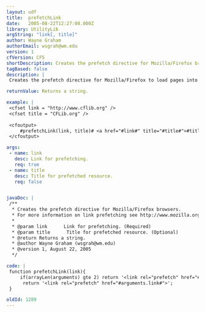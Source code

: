 ```yaml
---
layout: udf
title:  prefetchLink
date:   2005-08-22T12:27:08.000Z
library: UtilityLib
argString: "link[, title]"
author: Wayne Graham
authorEmail: wsgrah@wm.edu
version: 1
cfVersion: CF5
shortDescription: Creates the prefetch directive for Mozilla/Firefox browsers.
tagBased: false
description: |
 Creates the prefetch directive for Mozilla/Firefox to load pages into the browser cache while the browser is idle.

returnValue: Returns a string.

example: |
 <cfset link = "http://www.cflib.org" />
 <cfset title = "CFLib.org" />
 
 <cfoutput>
     #prefetchLink(link, title)# <a href="#link#" title="#title#">#title#</a>
 </cfoutput>

args:
 - name: link
   desc: Link for prefetching.
   req: true
 - name: title
   desc: Title for prefetched resource.
   req: false


javaDoc: |
 /**
  * Creates the prefetch directive for Mozilla/Firefox browsers.
  * For more information on link prefetching see http://www.mozilla.org/projects/netlib/Link_Prefetching_FAQ.html#What_are_the_prefetching_hints
  * 
  * @param link      Link for prefetching. (Required)
  * @param title      Title for prefetched resource. (Optional)
  * @return Returns a string. 
  * @author Wayne Graham (wsgrah@wm.edu) 
  * @version 1, August 22, 2005 
  */

code: |
 function prefetchLink(link){
     if(arrayLen(arguments) gte 2) return '<link rel="prefetch" href="#arguments.link#" title="#arguments[2]#" />';
      return '<link rel="prefetch" href="#arguments.link#">';
 }

oldId: 1289
---
```


